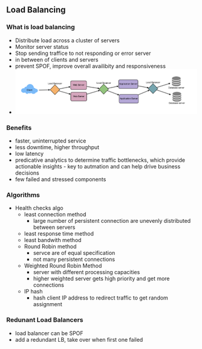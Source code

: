 ## Load Balancing

### What is load balancing
- Distribute load across a cluster of servers
- Monitor server status
- Stop sending traffice to not responding or error server
- in between of clients and servers
- prevent SPOF, improve overall availibity and responsiveness
- ![Multi-layer of load balancing](../images/multi-layer-lb.png)

### Benefits
- faster, uninterrupted service
- less downtime, higher throughput
- low latency
- predicative analytics to determine traffic bottlenecks, which provide actionable insights - key to autmation and can help drive business decisions
- few failed and stressed components

### Algorithms
- Health checks algo
  - least connection method
    - large number of persistent connection are unevenly distributed between servers
  - least response time method
  - least bandwith method
  - Round Robin method
    - servce are of equal specification
    - not many persistent connections
  - Weighted Round Robin Method
    - server with different processing capacities
    - higher weighted server gets high priority and get more connections
  - IP hash
    - hash client IP address to redirect traffic to get random assignment

### Redunant Load Balancers
- load balancer can be SPOF
- add a redundant LB, take over when first one failed
    
